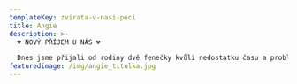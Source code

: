 ```yaml
---
templateKey: zvirata-v-nasi-peci
title: Angie
description: >-
  💔 NOVÝ PŘÍJEM U NÁS 💔

  Dnes jsme přijali od rodiny dvě fenečky kvůli nedostatku času a problémy se sousedy skrze pejsky. Hnědá holčička se jmenuje Angie “Endžý”, má 3 roky. Bohužel ta odloučení nese zatím velmi špatně. Cizí lidi celkově nemusí a kord, když já jsem pro ni naprosto cizí, musí být se mnou a její rodina je pryč 😞. Bude potřebovat čas, aby si zvykla.
featuredimage: /img/angie_titulka.jpg
---
```

